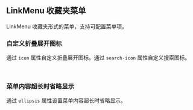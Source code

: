 <div class="demo-header">
<p class="overviewicon">
  <span class="wapi-form-linkmenu"/>
</p>

## LinkMenu 收藏夹菜单

<nova-uxlink widget-name="LinkMenu"></nova-uxlink>

LinkMenu 收藏夹形式的菜单，支持可配置菜单项。

</div>

### 自定义折叠展开图标

通过 `icon` 属性自定义折叠展开图标。通过 `search-icon` 属性自定义搜索图标。

<nova-demo-view link="link-menu/custom-icon"></nova-demo-view>

<br>

### 菜单内容超长时省略显示

通过 `ellipsis` 属性设置菜单内容超长时省略显示。

<nova-demo-view link="link-menu/custom-icon"></nova-demo-view>

<br>
